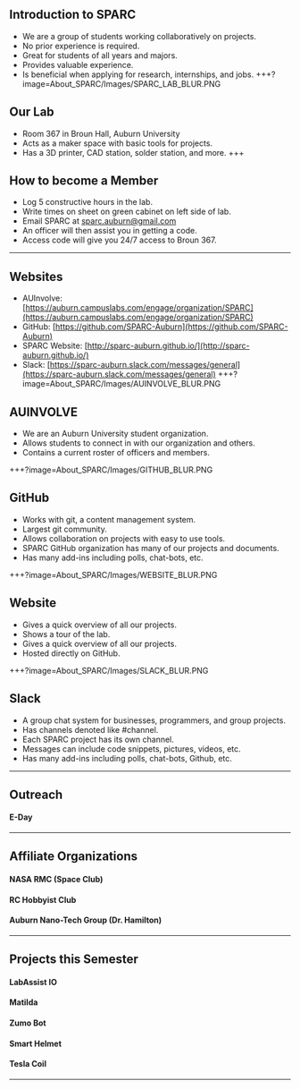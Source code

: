 ## Introduction to SPARC
* We are a group of students working collaboratively on projects. <!-- .element: class="fragment" -->
* No prior experience is required. <!-- .element: class="fragment" -->
* Great for students of all years and majors. <!-- .element: class="fragment" -->
* Provides valuable experience.<!-- .element: class="fragment" -->
* Is beneficial when applying for research, internships, and jobs.<!-- .element: class="fragment" -->
+++?image=About_SPARC/Images/SPARC_LAB_BLUR.PNG
## Our Lab
* Room 367 in Broun Hall, Auburn University<!-- .element: class="fragment" -->
* Acts as a maker space with basic tools for projects.<!-- .element: class="fragment" -->
* Has a 3D printer, CAD station, solder station, and more.<!-- .element: class="fragment" -->
+++
## How to become a Member
* Log 5 constructive hours in the lab. <!-- .element: class="fragment" -->
* Write times on sheet on green cabinet on left side of lab. <!-- .element: class="fragment" -->
* Email SPARC at <!-- .element: class="fragment" --> [sparc.auburn@gmail.com](sparc.auburn@gmail.com) <!-- .element: class="fragment" -->
* An officer will then assist you in getting a code. <!-- .element: class="fragment" -->
* Access code will give you 24/7 access to Broun 367. <!-- .element: class="fragment" -->
---
## Websites
* AUInvolve: [https://auburn.campuslabs.com/engage/organization/SPARC](https://auburn.campuslabs.com/engage/organization/SPARC)
* GitHub: [https://github.com/SPARC-Auburn](https://github.com/SPARC-Auburn)
* SPARC Website: [http://sparc-auburn.github.io/](http://sparc-auburn.github.io/)
* Slack: [https://sparc-auburn.slack.com/messages/general](https://sparc-auburn.slack.com/messages/general)
+++?image=About_SPARC/Images/AUINVOLVE_BLUR.PNG
## AUINVOLVE
* We are an Auburn University student organization.<!-- .element: class="fragment" -->
* Allows students to connect in with our organization and others.<!-- .element: class="fragment" -->
* Contains a current roster of officers and members.<!-- .element: class="fragment" -->

+++?image=About_SPARC/Images/GITHUB_BLUR.PNG
## GitHub
* Works with git, a content management system.<!-- .element: class="fragment" -->
* Largest git community.<!-- .element: class="fragment" -->
* Allows collaboration on projects with easy to use tools.<!-- .element: class="fragment" -->
* SPARC GitHub organization has many of our projects and documents.<!-- .element: class="fragment" -->
* Has many add-ins including polls, chat-bots, etc.<!-- .element: class="fragment" -->

+++?image=About_SPARC/Images/WEBSITE_BLUR.PNG
## Website
* Gives a quick overview of all our projects.<!-- .element: class="fragment" -->
* Shows a tour of the lab.<!-- .element: class="fragment" -->
* Gives a quick overview of all our projects.<!-- .element: class="fragment" -->
* Hosted directly on GitHub.<!-- .element: class="fragment" -->

+++?image=About_SPARC/Images/SLACK_BLUR.PNG
## Slack
* A group chat system for businesses, programmers, and group projects.<!-- .element: class="fragment" -->
* Has channels denoted like #channel.<!-- .element: class="fragment" -->
* Each SPARC project has its own channel.<!-- .element: class="fragment" -->
* Messages can include code snippets, pictures, videos, etc.<!-- .element: class="fragment" -->
* Has many add-ins including polls, chat-bots, Github, etc.<!-- .element: class="fragment" -->
---
## Outreach
#### E-Day
---
## Affiliate Organizations
#### NASA RMC (Space Club) <!-- .element: class="fragment" -->
#### RC Hobbyist Club <!-- .element: class="fragment" -->
#### Auburn Nano-Tech Group (Dr. Hamilton) <!-- .element: class="fragment" -->
---
## Projects this Semester
#### LabAssist IO<!-- .element: class="fragment" -->
#### Matilda<!-- .element: class="fragment" -->
#### Zumo Bot<!-- .element: class="fragment" -->
#### Smart Helmet<!-- .element: class="fragment" -->
#### Tesla Coil<!-- .element: class="fragment" -->
---

